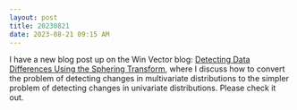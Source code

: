 ```yaml
---
layout: post
title: 20230821
date: 2023-08-21 09:15 AM
---
```


I have a new blog post up on the Win Vector blog: [Detecting Data Differences Using the Sphering Transform](https://win-vector.com/2023/08/20/detecting-data-differences-using-the-sphering-transform/), where I discuss how to convert the problem of detecting changes in multivariate distributions to the simpler problem of detecting changes in univariate distributions. Please check it out.